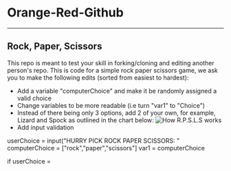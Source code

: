 # Orange-Red-Github
---
## Rock, Paper, Scissors

This repo is meant to test your skill in forking/cloning and editing another person's repo. This is code for a simple rock paper scissors game, we ask you to make the following edits (sorted from easiest to hardest):

- Add a variable "computerChoice" and make it be randomly assigned a valid choice
- Change variables to be more readable (i.e turn "var1" to "Choice")
- Instead of there being only 3 options, add 2 of your own, for example, Lizard and Spock as outlined in the chart below: 
![How R.P.S.L.S works](imgs/rpsls.jpg)
- Add input validation 

userChoice = input("HURRY PICK ROCK PAPER SCISSORS: "
computerChoice = ["rock","paper","scissors"]
var1 = computerChoice

if userChoice = 

